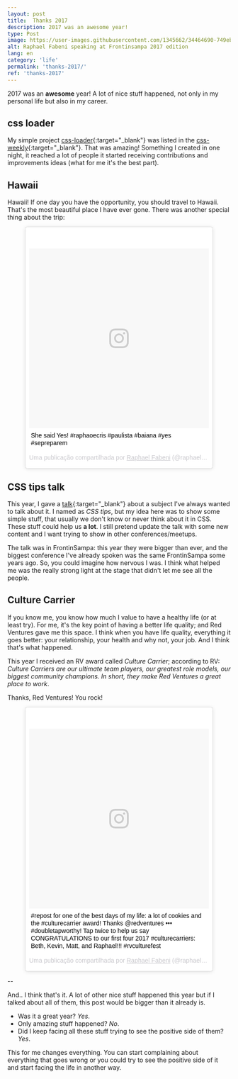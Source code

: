 ```yaml
---
layout: post
title:  Thanks 2017
description: 2017 was an awesome year!
type: Post
image: https://user-images.githubusercontent.com/1345662/34464690-749ebaec-ee72-11e7-9a81-fd36f1bebecc.jpg
alt: Raphael Fabeni speaking at Frontinsampa 2017 edition
lang: en
category: 'life'
permalink: 'thanks-2017/'
ref: 'thanks-2017'
---
```


2017 was an **awesome** year! A lot of nice stuff happened, not only in my personal life but also in my career.

## css loader

My simple project [css-loader](https://github.com/raphaelfabeni/css-loader){:target="_blank"} was listed in the [css-weekly](http://css-weekly.com/issue-253/){:target="_blank"}. That was amazing! Something I created in one night, it reached a lot of people it started receiving contributions and improvements ideas (what for me it's the best part).

## Hawaii

Hawaii! If one day you have the opportunity, you should travel to Hawaii. That's the most beautiful place I have ever gone. There was another special thing about the trip:

<figure>
	<blockquote class="instagram-media" data-instgrm-captioned data-instgrm-permalink="https://www.instagram.com/p/BX1K1zSluqQ/" data-instgrm-version="8" style=" background:#FFF; border:0; border-radius:3px; box-shadow:0 0 1px 0 rgba(0,0,0,0.5),0 1px 10px 0 rgba(0,0,0,0.15); margin: 1px; max-width:658px; padding:0; width:99.375%; width:-webkit-calc(100% - 2px); width:calc(100% - 2px);"><div style="padding:8px;"> <div style=" background:#F8F8F8; line-height:0; margin-top:40px; padding:50.0% 0; text-align:center; width:100%;"> <div style=" background:url(data:image/png;base64,iVBORw0KGgoAAAANSUhEUgAAACwAAAAsCAMAAAApWqozAAAABGdBTUEAALGPC/xhBQAAAAFzUkdCAK7OHOkAAAAMUExURczMzPf399fX1+bm5mzY9AMAAADiSURBVDjLvZXbEsMgCES5/P8/t9FuRVCRmU73JWlzosgSIIZURCjo/ad+EQJJB4Hv8BFt+IDpQoCx1wjOSBFhh2XssxEIYn3ulI/6MNReE07UIWJEv8UEOWDS88LY97kqyTliJKKtuYBbruAyVh5wOHiXmpi5we58Ek028czwyuQdLKPG1Bkb4NnM+VeAnfHqn1k4+GPT6uGQcvu2h2OVuIf/gWUFyy8OWEpdyZSa3aVCqpVoVvzZZ2VTnn2wU8qzVjDDetO90GSy9mVLqtgYSy231MxrY6I2gGqjrTY0L8fxCxfCBbhWrsYYAAAAAElFTkSuQmCC); display:block; height:44px; margin:0 auto -44px; position:relative; top:-22px; width:44px;"></div></div> <p style=" margin:8px 0 0 0; padding:0 4px;"> <a href="https://www.instagram.com/p/BX1K1zSluqQ/" style=" color:#000; font-family:Arial,sans-serif; font-size:14px; font-style:normal; font-weight:normal; line-height:17px; text-decoration:none; word-wrap:break-word;" target="_blank">She said Yes! #raphaoecris #paulista #baiana #yes #sepreparem</a></p> <p style=" color:#c9c8cd; font-family:Arial,sans-serif; font-size:14px; line-height:17px; margin-bottom:0; margin-top:8px; overflow:hidden; padding:8px 0 7px; text-align:center; text-overflow:ellipsis; white-space:nowrap;">Uma publicação compartilhada por <a href="https://www.instagram.com/raphaelfabeni/" style=" color:#c9c8cd; font-family:Arial,sans-serif; font-size:14px; font-style:normal; font-weight:normal; line-height:17px;" target="_blank"> Raphael Fabeni</a> (@raphaelfabeni) em <time style=" font-family:Arial,sans-serif; font-size:14px; line-height:17px;" datetime="2017-08-15T22:12:47+00:00">15 de Ago, 2017 às 3:12 PDT</time></p></div></blockquote>
</figure>

## CSS tips talk

This year, I gave a [talk](https://www.youtube.com/watch?v=Y7NvSAhbXlc){:target="_blank"} about a subject I've always wanted to talk about it. I named as _CSS tips_, but my idea here was to show some simple stuff, that usually we don't know or never think about it in CSS. These stuff could help us **a lot**. I still pretend update the talk with some new content and I want trying to show in other conferences/meetups.

The talk was in FrontinSampa: this year they were bigger than ever, and the biggest conference I've already spoken was the same FrontinSampa some years ago. So, you could imagine how nervous I was. I think what helped me was the really strong light at the stage that didn't let me see all the people.

## Culture Carrier

If you know me, you know how much I value to have a healthy life (or at least try). For me, it's the key point of having a better life quality; and Red Ventures gave me this space. I think when you have life quality, everything it goes better: your relationship, your health and why not, your job. And I think that's what happened.

This year I received an RV award called _Culture Carrier_; according to RV: _Culture Carriers are our ultimate team players, our greatest role models, our biggest community champions. In short, they make Red Ventures a great place to work_.

Thanks, Red Ventures! You rock!

<figure>
	<blockquote class="instagram-media" data-instgrm-captioned data-instgrm-permalink="https://www.instagram.com/p/BbkjMxuljd6/" data-instgrm-version="8" style=" background:#FFF; border:0; border-radius:3px; box-shadow:0 0 1px 0 rgba(0,0,0,0.5),0 1px 10px 0 rgba(0,0,0,0.15); margin: 1px; max-width:658px; padding:0; width:99.375%; width:-webkit-calc(100% - 2px); width:calc(100% - 2px);"><div style="padding:8px;"> <div style=" background:#F8F8F8; line-height:0; margin-top:40px; padding:50.0% 0; text-align:center; width:100%;"> <div style=" background:url(data:image/png;base64,iVBORw0KGgoAAAANSUhEUgAAACwAAAAsCAMAAAApWqozAAAABGdBTUEAALGPC/xhBQAAAAFzUkdCAK7OHOkAAAAMUExURczMzPf399fX1+bm5mzY9AMAAADiSURBVDjLvZXbEsMgCES5/P8/t9FuRVCRmU73JWlzosgSIIZURCjo/ad+EQJJB4Hv8BFt+IDpQoCx1wjOSBFhh2XssxEIYn3ulI/6MNReE07UIWJEv8UEOWDS88LY97kqyTliJKKtuYBbruAyVh5wOHiXmpi5we58Ek028czwyuQdLKPG1Bkb4NnM+VeAnfHqn1k4+GPT6uGQcvu2h2OVuIf/gWUFyy8OWEpdyZSa3aVCqpVoVvzZZ2VTnn2wU8qzVjDDetO90GSy9mVLqtgYSy231MxrY6I2gGqjrTY0L8fxCxfCBbhWrsYYAAAAAElFTkSuQmCC); display:block; height:44px; margin:0 auto -44px; position:relative; top:-22px; width:44px;"></div></div> <p style=" margin:8px 0 0 0; padding:0 4px;"> <a href="https://www.instagram.com/p/BbkjMxuljd6/" style=" color:#000; font-family:Arial,sans-serif; font-size:14px; font-style:normal; font-weight:normal; line-height:17px; text-decoration:none; word-wrap:break-word;" target="_blank">#repost for one of the best days of my life: a lot of cookies and the #culturecarrier award! Thanks @redventures ••• #doubletapworthy! Tap twice to help us say CONGRATULATIONS to our first four 2017 #culturecarriers: Beth, Kevin, Matt, and Raphael!!! #rvculturefest</a></p> <p style=" color:#c9c8cd; font-family:Arial,sans-serif; font-size:14px; line-height:17px; margin-bottom:0; margin-top:8px; overflow:hidden; padding:8px 0 7px; text-align:center; text-overflow:ellipsis; white-space:nowrap;">Uma publicação compartilhada por <a href="https://www.instagram.com/raphaelfabeni/" style=" color:#c9c8cd; font-family:Arial,sans-serif; font-size:14px; font-style:normal; font-weight:normal; line-height:17px;" target="_blank"> Raphael Fabeni</a> (@raphaelfabeni) em <time style=" font-family:Arial,sans-serif; font-size:14px; line-height:17px;" datetime="2017-11-16T21:24:07+00:00">16 de Nov, 2017 às 1:24 PST</time></p></div></blockquote>
</figure>

--

And.. I think that's it. A lot of other nice stuff happened this year but if I talked about all of them, this post would be bigger than it already is.

* Was it a great year? _Yes_.
* Only amazing stuff happened? _No_.
* Did I keep facing all these stuff trying to see the positive side of them? _Yes_.

This for me changes everything. You can start complaining about everything that goes wrong or you could try to see the positive side of it and start facing the life in another way.

<script async defer src="//platform.instagram.com/en_US/embeds.js"></script>

